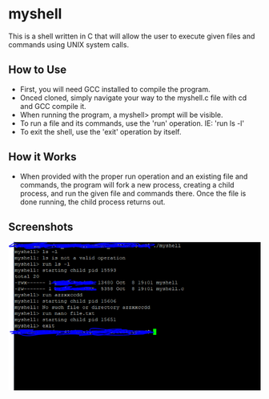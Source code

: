 # myshell
This is a shell written in C that will allow the user to execute given files and commands using UNIX system calls.

## How to Use
- First, you will need GCC installed to compile the program.
- Onced cloned, simply navigate your way to the myshell.c file with cd and GCC compile it.
- When running the program, a myshell> prompt will be visible.
- To run a file and its commands, use the 'run' operation. IE: 'run ls -l'
- To exit the shell, use the 'exit' operation by itself.

## How it Works
- When provided with the proper run operation and an existing file and commands, the program will fork a new process, creating a child process, and run the given file and commands there.
Once the file is done running, the child process returns out.

## Screenshots
![Screenshot](https://github.com/brandonwsa/myshell/blob/main/Myshell/screenshots/SS.PNG)